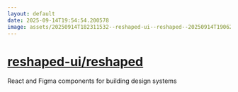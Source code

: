 ```yaml
---
layout: default
date: 2025-09-14T19:54:54.200578
image: assets/20250914T182311532--reshaped-ui--reshaped--20250914T190626714--cropped.png
---
```


# [reshaped-ui/reshaped](https://github.com/reshaped-ui/reshaped)

React and Figma components for building design systems
